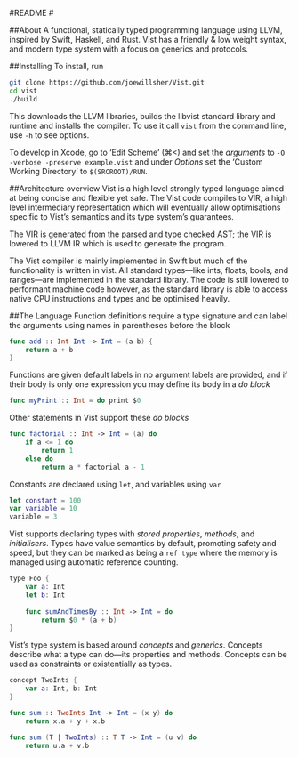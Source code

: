 #README #

##About
A functional, statically typed programming language using LLVM, inspired by Swift, Haskell, and Rust. Vist has a friendly & low weight syntax, and modern type system with a focus on generics and protocols.


##Installing
To install, run

``` bash
git clone https://github.com/joewillsher/Vist.git
cd vist
./build
``` 

This downloads the LLVM libraries, builds the libvist standard library and runtime and installs the compiler. To use it call `vist` from the command line, use `-h` to see options.

To develop in Xcode, go to ‘Edit Scheme’ (⌘<) and set the *arguments* to `-O -verbose -preserve example.vist` and under *Options* set the ‘Custom Working Directory’ to `$(SRCROOT)/RUN`.


##Architecture overview
Vist is a high level strongly typed language aimed at being concise and flexible yet safe. The Vist code compiles to VIR, a high level intermediary representation which will eventually allow optimisations specific to Vist’s semantics and its type system’s guarantees. 

The VIR is generated from the parsed and type checked AST; the VIR is lowered to LLVM IR which is used to generate the program.  

The Vist compiler is mainly implemented in Swift but much of the functionality is written in vist. All standard types—like ints, floats, bools, and ranges—are implemented in the standard library. The code is still lowered to performant machine code however, as the standard library is able to access native CPU instructions and types and be optimised heavily.


##The Language
Function definitions require a type signature and can label the arguments using names in parentheses before the block
```swift
func add :: Int Int -> Int = (a b) {
    return a + b
}
```
Functions are given default labels in no argument labels are provided, and if their body is only one expression you may define its body in a *do block*
```swift
func myPrint :: Int = do print $0
```

Other statements in Vist support these *do blocks*
```swift
func factorial :: Int -> Int = (a) do
    if a <= 1 do
        return 1
    else do
        return a * factorial a - 1
```

Constants are declared using `let`, and variables using `var`
```swift
let constant = 100
var variable = 10
variable = 3
```

Vist supports declaring types with *stored properties*, *methods*, and *initialisers*. Types have value semantics by default, promoting safety and speed, but they can be marked as being a `ref type` where the memory is managed using automatic reference counting.
```swift
type Foo {
    var a: Int
    let b: Int
    
    func sumAndTimesBy :: Int -> Int = do 
        return $0 * (a + b)
}
```

Vist’s type system is based around *concepts* and *generics*. Concepts describe what a type can do—its properties and methods. Concepts can be used as constraints or existentially as types.
```swift
concept TwoInts {
    var a: Int, b: Int
}

func sum :: TwoInts Int -> Int = (x y) do
    return x.a + y + x.b

func sum (T | TwoInts) :: T T -> Int = (u v) do
	return u.a + v.b
```





